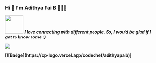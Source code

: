 
### Hi 👋 I'm Adithya Pai B 👩🏾‍💻






<img src="https://media.giphy.com/media/LnQjpWaON8nhr21vNW/giphy.gif" width="60"> <em><b>I love connecting with different people. So, I would be glad if I get to know some :)</em>
<p><img src = "https://media.giphy.com/media/10LKovKon8DENq/giphy.gif"></p>
  [![Badge](https://cp-logo.vercel.app/codechef/adithyapaib)]

